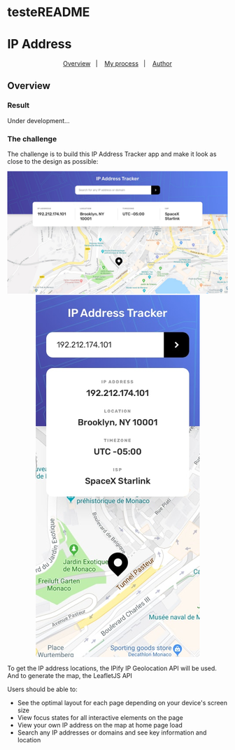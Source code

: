 # testeREADME
# IP Address

<p align="center">
  <a href="#overview">Overview</a>&nbsp;&nbsp;&nbsp;|&nbsp;&nbsp;&nbsp;
  <a href="#my-process">My process</a>&nbsp;&nbsp;&nbsp;|&nbsp;&nbsp;&nbsp;
  <a href="#author">Author</a>
</p>

## Overview

### Result
[//]: # "This is a solution to the IP address tracker challenge on Frontend Mentor."

Under development...

### The challenge

The challenge is to build this IP Address Tracker app and make it look as close to the design as possible:

<p align="center">
 <img src="desktop-design.jpg" alt="Application demo" />
 <img src="mobile-design.jpg" alt="Application demo" />
</p>

To get the IP address locations, the IPify IP Geolocation API will be used. And to generate the map, the LeafletJS API

Users should be able to:

- See the optimal layout for each page depending on your device's screen size
- View focus states for all interactive elements on the page
- View your own IP address on the map at home page load
- Search any IP addresses or domains and see key information and location

[//]:# "## My process"

[//]:# "### Built with"

[//]:# "- HTML5"
[//]:# "- CSS"
[//]:# "- Flexbox"
[//]:# "- CSS Grid"
[//]:# "- Javascript"
[//]:# "- API's ( IPify, LeafletJS)"

[//]: # (### What I learned)

[//]: # (Use this section to recap over some of your major learnings while working through this project. Writing these out and providing code samples of areas you want to highlight is a great way to reinforce your own knowledge.)

[//]: # (To see how you can add code snippets, see below:)

[//]: # (```html)
[//]: # (<h1>Some HTML code I'm proud of</h1>)
[//]: # (```)
[//]: # (```css)
[//]: # (.proud-of-this-css { )
[//]: # (  color: papayawhip; )
[//]: # (})
[//]: # (```)
[//]: # (```js)

[//]: # ( ## Author)

[//]: # "- Website - [Add your name here](https://www.your-site.com)" 
[//]: # "- Frontend Mentor - [@yourusername](https://www.frontendmentor.io/profile/yourusername)"
[//]: # "- Twitter - [@yourusername](https://www.twitter.com/yourusername)"

[//]: # (## Acknowledgments)

[//]: # (This is where you can give a hat tip to anyone who helped you out on this project. Perhaps you worked in a team or got some inspiration from someone else's solution. This is the perfect place to give them some credit.)


